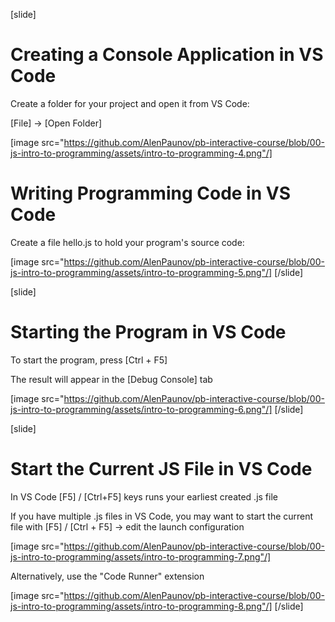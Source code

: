 [slide]
# Creating a Console Application in VS Code
Create a folder for your project and open it from VS Code:

\[File\] -> \[Open Folder\]

[image src="https://github.com/AlenPaunov/pb-interactive-course/blob/00-js-intro-to-programming/assets/intro-to-programming-4.png"/]

# Writing Programming Code in VS Code
Create a file hello.js to hold your program's source code:


[image src="https://github.com/AlenPaunov/pb-interactive-course/blob/00-js-intro-to-programming/assets/intro-to-programming-5.png"/]
[/slide]

[slide]
# Starting the Program in VS Code
To start the program, press \[Ctrl + F5\]

The result will appear in the \[Debug Console\] tab

[image src="https://github.com/AlenPaunov/pb-interactive-course/blob/00-js-intro-to-programming/assets/intro-to-programming-6.png"/]
[/slide]

[slide]
# Start the Current JS File in VS Code
In VS Code \[F5\] / \[Ctrl+F5\] keys runs your earliest created .js file

If you have multiple .js files in VS Code, you may want to start the current file with \[F5\] / \[Ctrl + F5\] -> edit the launch configuration

[image src="https://github.com/AlenPaunov/pb-interactive-course/blob/00-js-intro-to-programming/assets/intro-to-programming-7.png"/]

Alternatively, use the "Code Runner" extension

[image src="https://github.com/AlenPaunov/pb-interactive-course/blob/00-js-intro-to-programming/assets/intro-to-programming-8.png"/]
[/slide]